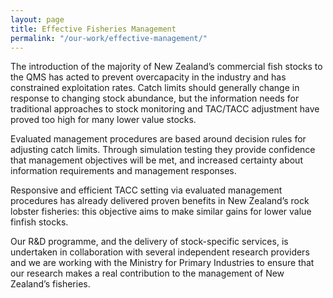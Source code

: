 ```yaml
---
layout: page
title: Effective Fisheries Management
permalink: "/our-work/effective-management/"
---
```

The introduction of the majority of New Zealand’s commercial fish stocks to the QMS has acted to prevent overcapacity in the industry and has constrained exploitation rates. Catch limits should generally change in response to changing stock abundance, but the information needs for traditional approaches to stock monitoring and TAC/TACC adjustment have proved too high for many lower value stocks.

Evaluated management procedures are based around decision rules for adjusting catch limits. Through simulation testing they provide confidence that management objectives will be met, and increased certainty about information requirements and management responses.

Responsive and efficient TACC setting via evaluated management procedures has already delivered proven benefits in New Zealand’s rock lobster fisheries: this objective aims to make similar gains for lower value finfish stocks.

Our R&D programme, and the delivery of stock-specific services, is undertaken in collaboration with several independent research providers and we are working with the Ministry for Primary Industries to ensure that our research makes a real contribution to the management of New Zealand’s fisheries.
